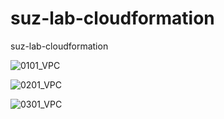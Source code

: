 suz-lab-cloudformation
======================

suz-lab-cloudformation


![0101_VPC](https://cacoo.com/diagrams/c9AfWIgKpSO15Sy7-3BDFA.png)

![0201_VPC](https://cacoo.com/diagrams/c9AfWIgKpSO15Sy7-6D3AE.png)

![0301_VPC](https://cacoo.com/diagrams/c9AfWIgKpSO15Sy7-9C31A.png)
